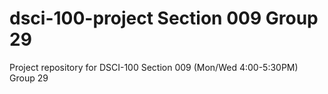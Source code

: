# dsci-100-project Section 009 Group 29

Project repository for DSCI-100 Section 009 (Mon/Wed 4:00-5:30PM)
Group 29
